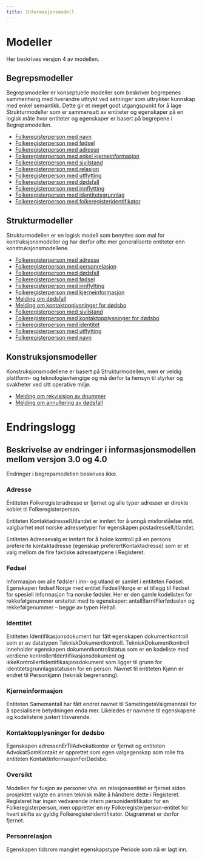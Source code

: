 ```yaml
---
title: Informasjonsmodell
---
```


# Modeller

Her beskrives versjon 4 av modellen.

## Begrepsmodeller

Begrepsmodeller er konseptuelle modeller som beskriver begrepenes sammenheng med hverandre uttrykt ved setninger som uttrykker kunnskap med enkel semantikk. Dette gir et meget godt utgangspunkt for å lage Strukturmodeller som er sammensatt av entiteter og egenskaper på en logisk måte hvor entiteter og egenskaper er basert på begrepene i Begrepsmodellen.

* [Folkeregisterperson med navn](../modeller/18_0_1_5a00172_1452005068403_177360_23285.jpg)
* [Folkeregisterperson med fødsel](../modeller/18_0_1_5a00172_1452005068403_177360_23285.jpg)
* [Folkeregisterperson med adresse](../modeller/18_0_1_5a00172_1452005068403_177360_23285.jpg)
* [Folkeregisterperson med enkel kjerneinformasjon](../modeller/18_0_1_5a00172_1453283686526_815825_39946.jpg)
* [Folkeregisterperson med sivilstand](../modeller/18_0_1_5a00172_1454058654104_983220_43419.jpg)
* [Folkeregisterperson med relasjon](../modeller/18_0_1_5a00172_1454059027092_723196_43915.jpg)
* [Folkeregisterperson med utflytting](../modeller/18_0_1_5a00172_1454070052173_136631_44390.jpg)
* [Folkeregisterperson med dødsfall](../modeller/18_0_1_5a00172_1454314019208_581317_45564.jpg)
* [Folkeregisterperson med innflytting](../modeller/18_0_1_5a00172_1455623625804_592903_30993.jpg)
* [Folkeregisterperson med identitetsgrunnlag](../modeller/18_0_1_5a00172_1455629020847_45096_33261.jpg)
* [Folkeregisterperson med folkeregisteridentifikator](../modeller/18_0_1_5a00172_1455631901173_22467_34203.jpg)



## Strukturmodeller

Strukturmodellen er en logisk modell som benyttes som mal for kontruksjonsmodeller og har derfor ofte mer generaliserte entiteter enn konstruksjonsmodellene.

* [Folkeregisterperson med adresse](../modeller/18_0_1_5a00172_1450278727172_230353_14959.jpg)
* [Folkeregisterperson med personrelasjon](../modeller/18_0_1_5a00172_1457707670494_409007_31677.jpg)
* [Folkeregisterperson med dødsfall](../modeller/18_0_1_5b00175_1434703879388_270554_17720.jpg)
* [Folkeregisterperson med fødsel](../modeller/18_2_5a00172_1461333199284_975812_33312.jpg)
* [Folkeregisterperson med innflytting](../modeller/18_2_5a00172_1461334707302_959492_36953.jpg)
* [Folkeregisterperson med kjerneinformasjon](../modeller/18_2_5a00172_1461335462454_846413_38979.jpg)
* [Melding om dødsfall](../modeller/18_2_5a00172_1478705212213_605344_40147.jpg)
* [Melding om kontaktopplysninger for dødsbo](../modeller/18_2_5a00172_1485934541192_972218_55110.jpg)
* [Folkeregisterperson med sivilstand](../modeller/18_2_5a00172_1486742267042_67085_60133.jpg)
* [Folkeregisterperson med kontaktopplysninger for dødsbo](../modeller/18_2_5a00172_1486990410781_123538_62281.jpg)
* [Folkeregisterperson med identitet](../modeller/18_2_5a00172_1486995006560_52445_64049.jpg)
* [Folkeregisterperson med utflytting](../modeller/18_2_5a00172_1487338698879_978644_54505.jpg)
* [Folkeregisterperson med navn](../modeller/18_2_5a00172_1487778967501_54251_59224.jpg)


## Konstruksjonsmodeller

Konstruksjonsmodellene er basert på Strukturmodellen, men er veldig plattform- og teknologiavhengige og må derfor ta hensyn til styrker og svakheter ved sitt operative miljø.

* [Melding om rekvisisjon av dnummer](../modeller/18_5_5a00172_1499854129681_964831_36130.jpg)
* [Melding om annullering av dødsfall](../modeller/18_5_5a00172_1510835122836_980002_57088.jpg)

# Endringslogg

## Beskrivelse av endringer i informasjonsmodellen mellom versjon 3.0 og 4.0

Endringer i begrepsmodellen beskrives ikke.

### Adresse
Entiteten Folkeregisteradresse er fjernet og alle typer adresser er direkte koblet til Folkeregisterperson.

Entiteten KontaktadresseIUtlandet er innført for å unngå misforståelse mht. valgbarhet mot norske adressetyper for egenskapen postadresseIUtlandet.

Entiteten Adressevalg er innført for å holde kontroll på en persons prefererte kontaktadresse (egenskap preferertKontaktadresse) som er et valg mellom de fire faktiske adressetypene i Registeret.

### Fødsel
Informasjon om alle fødsler i inn- og utland er samlet i entiteten Fødsel. Egenskapen fødselINorge med entitet FødselINorge er et tillegg til Fødsel for spesiell informasjon fra norske fødsler. Her er den gamle kodelisten for rekkefølgenummer erstattet med to egenskaper: antallBarnIFlerfødselen og rekkefølgenummer – begge av typen Heltall.

### Identitet
Entiteten Identifikasjonsdokument har fått egenskapen dokumentkontroll som er av datatypen TekniskDokumentkontroll. TekniskDokumentkontroll inneholder egenskapen dokumentkontrollstatus som er en kodeliste med verdiene kontrollertIdentifikasjonsdokument og ikkeKontrollertIdentifikasjonsdokument som ligger til grunn for identitetsgrunnlagsstatusen for en person.
Navnet til entiteten Kjønn er endret til Personkjønn (teknisk begrensning).

### Kjerneinformasjon
Entiteten Samemantall har fått endret navnet til SametingetsValgmanntall for å spesialisere betydningen enda mer. Likeledes er navnene til egenskapene og kodelistene justert tilsvarende.

### Kontaktopplysninger for dødsbo
Egenskapen adressenErTilAdvokatkontor er fjernet og entiteten AdvokatSomKontakt er opprettet som egen valgegenskap som rolle fra entiteten KontaktinformasjonForDødsbo.

### Oversikt
Modellen for fusjon av personer vha. en relasjonsentitet er fjernet siden prosjektet valgte en annen teknisk måte å håndtere dette i Registeret. Registeret har ingen vedvarende intern personidentifikator for en Folkeregisterperson, men oppretter en ny Folkeregisterperson-entitet for hvert skifte av gyldig Folkeregisteridentifikator. Diagrammet er derfor fjernet.

### Personrelasjon
Egenskapen tidsrom manglet egenskapstype Periode som nå er lagt inn.


